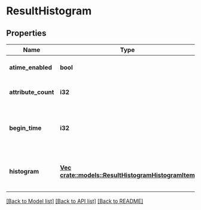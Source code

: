 # ResultHistogram

## Properties
Name | Type | Description | Notes
------------ | ------------- | ------------- | -------------
**atime_enabled** | **bool** | Access time enabled. | [default to null]
**attribute_count** | **i32** | User attribute count. | [default to null]
**begin_time** | **i32** | Unix Epoch time of start of results collection job. | [default to null]
**histogram** | [**Vec <crate::models::ResultHistogramHistogramItem>**](ResultHistogramHistogramItem.md) | Histogram data of specified file count parameter. | [default to null]

[[Back to Model list]](../README.md#documentation-for-models) [[Back to API list]](../README.md#documentation-for-api-endpoints) [[Back to README]](../README.md)


